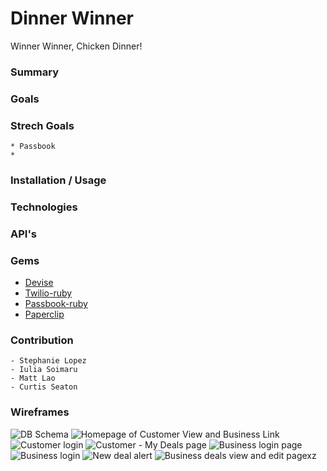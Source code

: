 # Dinner Winner
Winner Winner, Chicken Dinner!

### Summary

### Goals
	
### Strech Goals
	* Passbook
	* 
### Installation / Usage

### Technologies

### API's

### Gems
- [Devise](https://github.com/plataformatec/devise)
- [Twilio-ruby](https://github.com/twilio/twilio-ruby)
- [Passbook-ruby](https://github.com/xtremelabs/xl-passbook-ruby/)
- [Paperclip](https://github.com/thoughtbot/paperclip/tree/master)

### Contribution
	- Stephanie Lopez
	- Iulia Soimaru
	- Matt Lao
	- Curtis Seaton

### Wireframes
![DB Schema](imgs/schema.png)
![Homepage of Customer View and Business Link](mock-ups/customer_homepage.png)
![Customer login](mock-ups/user_index.png)
![Customer - My Deals page](mock-ups/deal.png)
![Business login page](mock-ups/business_homepage.png)
![Business login](mock-ups/business_index.png)
![New deal alert](mock-ups/business_index_notification.png)
![Business deals view and edit pagexz](mock-ups/business_deals.png)


